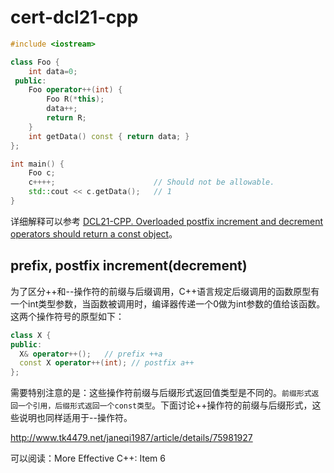 # cert-dcl21-cpp

```c++
#include <iostream>

class Foo {
    int data=0;
 public:
    Foo operator++(int) {
        Foo R(*this);
        data++;
        return R;
    }
    int getData() const { return data; }
};

int main() {
    Foo c;
    c++++;                      // Should not be allowable.
    std::cout << c.getData();   // 1
}
```

详细解释可以参考 [DCL21-CPP. Overloaded postfix increment and decrement operators should return a const object](https://www.securecoding.cert.org/confluence/display/cplusplus/DCL21-CPP.+Overloaded+postfix+increment+and+decrement+operators+should+return+a+const+object)。

## prefix, postfix increment(decrement)

为了区分++和--操作符的前缀与后缀调用，C++语言规定后缀调用的函数原型有一个int类型参数，当函数被调用时，编译器传递一个0做为int参数的值给该函数。这两个操作符号的原型如下：

```c++
class X {
public:
  X& operator++();   // prefix ++a
  const X operator++(int); // postfix a++
};
```

需要特别注意的是：这些操作符前缀与后缀形式返回值类型是不同的。`前缀形式返回一个引用，后缀形式返回一个const类型`。下面讨论++操作符的前缀与后缀形式，这些说明也同样适用于--操作符。


http://www.tk4479.net/janeqi1987/article/details/75981927

可以阅读：More Effective C++: Item 6


